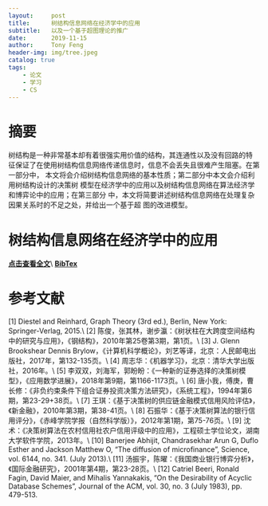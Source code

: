 ```yaml
---
layout:     post
title:      树结构信息网络在经济学中的应用
subtitle:   以及一个基于超图理论的推广
date:       2019-11-15
author:     Tony Feng
header-img: img/tree.jpeg
catalog: true
tags:
    - 论文
    - 学习
    - CS
---
```


# 摘要
树结构是一种非常基本却有着很强实用价值的结构，其连通性以及没有回路的特
征保证了在使用树结构信息网络传递信息时，信息不会丢失且很难产生阻塞。在第一部分中，
本文将会介绍树结构信息网络的基本性质；第二部分中本文会介绍利用树结构设计的决策树
模型在经济学中的应用以及树结构信息网络在算法经济学和博弈论中的应用；在第三部分
中，本文将简要讲述树结构信息网络在处理复杂因果关系时的不足之处，并给出一个基于超
图的改进模型。

# 树结构信息网络在经济学中的应用
[**点击查看全文**](https://fengtony686.github.io/essay/tree.pdf)\\
[**BibTex**](https://fengtony686.github.io/essay/tree.txt)

# 参考文献
[1] Diestel and Reinhard, Graph Theory (3rd ed.), Berlin, New York: Springer-Verlag, 2015.\\
[2] 陈俊，张其林，谢步瀛：《树状柱在大跨度空间结构中的研究与应用》，《钢结构》，2010年第25卷第3期，第1页。\\
[3] J. Glenn Brookshear Dennis Brylow，《计算机科学概论》，刘艺等译，北京：人民邮电出版社，2017年，第132-135页。\\
[4] 周志华：《机器学习》，北京：清华大学出版社，2016年。\\
[5] 李双双，刘海军，郭盼盼：《一种新的证券选择的决策树模型》，《应用数学进展》，2018年第9期，第1166-1173页。\\
[6] 唐小我，傅庚，曹长修：《非负约束条件下组合证券投资决策方法研究》，《系统工程》，1994年第6期，第23-29+38页。\\
[7] 王琪：《基于决策树的供应链金融模式信用风险评估》，《新金融》，2010年第3期，第38-41页。\\
[8] 石振华：《基于决策树算法的银行信用评分》，《赤峰学院学报（自然科学版）》，2012年第1期，第75-76页。\\
[9] 沈术：《决策树算法在农村信用社农户信用评级中的应用》，工程硕士学位论文，湖南大学软件学院，2013年。\\
[10] Banerjee Abhijit, Chandrasekhar Arun G, Duflo Esther and Jackson Matthew O, “The diffusion of microfinance”, Science, vol. 6144, no. 341. (July 2013).\\
[11] 汤振宇，陈曜：《我国商业银行博弈分析》，《国际金融研究》，2001年第4期，第23-28页。\\
[12] Catriel Beeri, Ronald Fagin, David Maier, and Mihalis Yannakakis, “On the Desirability of Acyclic Database Schemes”, Journal of the ACM, vol. 30, no. 3 (July 1983), pp. 479-513.
